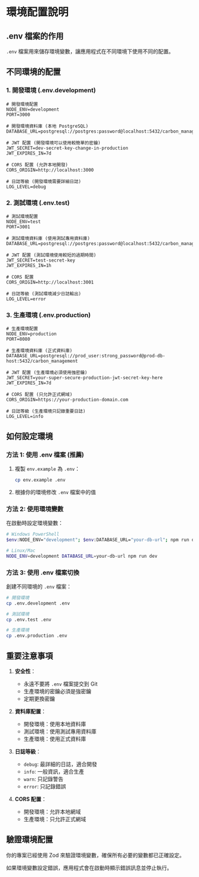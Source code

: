 # 環境配置說明

## .env 檔案的作用

`.env` 檔案用來儲存環境變數，讓應用程式在不同環境下使用不同的配置。

## 不同環境的配置

### 1. 開發環境 (.env.development)

```env
# 開發環境配置
NODE_ENV=development
PORT=3000

# 開發環境資料庫 (本地 PostgreSQL)
DATABASE_URL=postgresql://postgres:password@localhost:5432/carbon_management_dev

# JWT 配置 (開發環境可以使用較簡單的密鑰)
JWT_SECRET=dev-secret-key-change-in-production
JWT_EXPIRES_IN=7d

# CORS 配置 (允許本地開發)
CORS_ORIGIN=http://localhost:3000

# 日誌等級 (開發環境需要詳細日誌)
LOG_LEVEL=debug
```

### 2. 測試環境 (.env.test)

```env
# 測試環境配置
NODE_ENV=test
PORT=3001

# 測試環境資料庫 (使用測試專用資料庫)
DATABASE_URL=postgresql://postgres:password@localhost:5432/carbon_management_test

# JWT 配置 (測試環境使用較短的過期時間)
JWT_SECRET=test-secret-key
JWT_EXPIRES_IN=1h

# CORS 配置
CORS_ORIGIN=http://localhost:3001

# 日誌等級 (測試環境減少日誌輸出)
LOG_LEVEL=error
```

### 3. 生產環境 (.env.production)

```env
# 生產環境配置
NODE_ENV=production
PORT=8080

# 生產環境資料庫 (正式資料庫)
DATABASE_URL=postgresql://prod_user:strong_password@prod-db-host:5432/carbon_management

# JWT 配置 (生產環境必須使用強密鑰)
JWT_SECRET=your-super-secure-production-jwt-secret-key-here
JWT_EXPIRES_IN=7d

# CORS 配置 (只允許正式網域)
CORS_ORIGIN=https://your-production-domain.com

# 日誌等級 (生產環境只記錄重要日誌)
LOG_LEVEL=info
```

## 如何設定環境

### 方法 1: 使用 .env 檔案 (推薦)

1. 複製 `env.example` 為 `.env`：
   ```bash
   cp env.example .env
   ```

2. 根據你的環境修改 `.env` 檔案中的值

### 方法 2: 使用環境變數

在啟動時設定環境變數：

```bash
# Windows PowerShell
$env:NODE_ENV="development"; $env:DATABASE_URL="your-db-url"; npm run dev

# Linux/Mac
NODE_ENV=development DATABASE_URL=your-db-url npm run dev
```

### 方法 3: 使用 .env 檔案切換

創建不同環境的 `.env` 檔案：

```bash
# 開發環境
cp .env.development .env

# 測試環境
cp .env.test .env

# 生產環境
cp .env.production .env
```

## 重要注意事項

1. **安全性**：
   - 永遠不要將 `.env` 檔案提交到 Git
   - 生產環境的密鑰必須是強密鑰
   - 定期更換密鑰

2. **資料庫配置**：
   - 開發環境：使用本地資料庫
   - 測試環境：使用測試專用資料庫
   - 生產環境：使用正式資料庫

3. **日誌等級**：
   - `debug`: 最詳細的日誌，適合開發
   - `info`: 一般資訊，適合生產
   - `warn`: 只記錄警告
   - `error`: 只記錄錯誤

4. **CORS 配置**：
   - 開發環境：允許本地網域
   - 生產環境：只允許正式網域

## 驗證環境配置

你的專案已經使用 Zod 來驗證環境變數，確保所有必要的變數都已正確設定。

如果環境變數設定錯誤，應用程式會在啟動時顯示錯誤訊息並停止執行。

